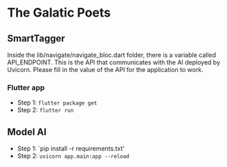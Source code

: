 # The Galatic Poets

## SmartTagger

Inside the lib/navigate/navigate_bloc.dart folder, there is a variable called API_ENDPOINT. This is the API that communicates with the AI deployed by Uvicorn. Please fill in the value of the API for the application to work.

### Flutter app

* Step 1: `flutter package get`
* Step 2: `flutter run`

## Model AI
* Step 1: `pip install -r requirements.txt'
* Step 2: `uvicorn app.main:app --reload`
